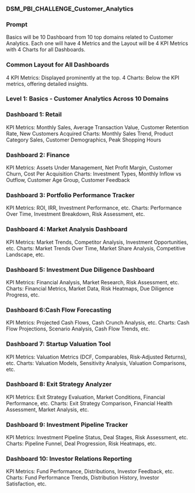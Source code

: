 ### DSM_PBI_CHALLENGE_Customer_Analytics

### **Prompt**

Basics will be 10 Dashboard from 10 top domains related to Customer Analytics. Each one will have 4 Metrics and the Layout will be 4 KPI Metrics with 4 Charts for all Dashboards.

### Common Layout for All Dashboards

4 KPI Metrics: Displayed prominently at the top.
4 Charts: Below the KPI metrics, offering detailed insights.

### Level 1: Basics - Customer Analytics Across 10 Domains

### Dashboard 1: Retail

KPI Metrics: Monthly Sales, Average Transaction Value, Customer Retention Rate, New Customers Acquired
Charts: Monthly Sales Trend, Product Category Sales, Customer Demographics, Peak Shopping Hours

### Dashboard 2: Finance

KPI Metrics: Assets Under Management, Net Profit Margin, Customer Churn, Cost Per Acquisition
Charts: Investment Types, Monthly Inflow vs Outflow, Customer Age Group, Customer Feedback

### Dashboard 3:  Portfolio Performance Tracker

KPI Metrics: ROI, IRR, Investment Performance, etc.
Charts: Performance Over Time, Investment Breakdown, Risk Assessment, etc.

### Dashboard 4: Market Analysis Dashboard

KPI Metrics: Market Trends, Competitor Analysis, Investment Opportunities, etc.
Charts: Market Trends Over Time, Market Share Analysis, Competitive Landscape, etc.

### Dashboard 5: Investment Due Diligence Dashboard

KPI Metrics: Financial Analysis, Market Research, Risk Assessment, etc.
Charts: Financial Metrics, Market Data, Risk Heatmaps, Due Diligence Progress, etc.

### Dashboard 6:Cash Flow Forecasting

KPI Metrics: Projected Cash Flows, Cash Crunch Analysis, etc.
Charts: Cash Flow Projections, Scenario Analysis, Cash Flow Trends, etc.

### Dashboard 7: Startup Valuation Tool

KPI Metrics: Valuation Metrics (DCF, Comparables, Risk-Adjusted Returns), etc.
Charts: Valuation Models, Sensitivity Analysis, Valuation Comparisons, etc.

### Dashboard 8: Exit Strategy Analyzer

KPI Metrics: Exit Strategy Evaluation, Market Conditions, Financial Performance, etc.
Charts: Exit Strategy Comparison, Financial Health Assessment, Market Analysis, etc.

### Dashboard 9: Investment Pipeline Tracker

KPI Metrics: Investment Pipeline Status, Deal Stages, Risk Assessment, etc.
Charts: Pipeline Funnel, Deal Progression, Risk Heatmaps, etc.

### Dashboard 10: Investor Relations Reporting

KPI Metrics: Fund Performance, Distributions, Investor Feedback, etc.
Charts: Fund Performance Trends, Distribution History, Investor Satisfaction, etc.